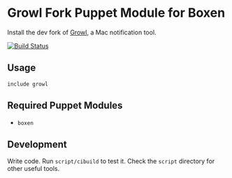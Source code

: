 # Growl Fork Puppet Module for Boxen

Install the dev fork of [Growl](https://bitbucket.org/pmetzger/growl), a Mac notification tool.

[![Build Status](https://travis-ci.org/bd808/puppet-growl.png?branch=master)](https://travis-ci.org/bd808/puppet-growl)

## Usage

```puppet
include growl
```

## Required Puppet Modules

* `boxen`

## Development

Write code. Run `script/cibuild` to test it. Check the `script`
directory for other useful tools.
